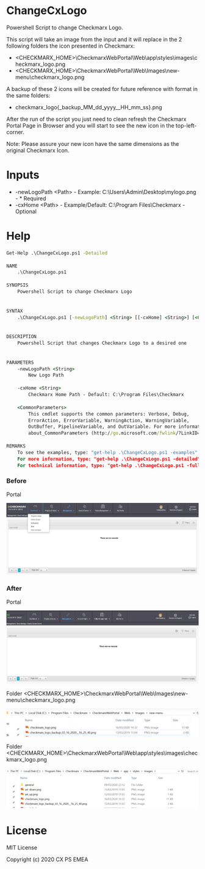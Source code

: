 # ChangeCxLogo

Powershell Script to change Checkmarx Logo.

This script will take an image from the input and it will replace in the 2 following folders the icon presented in Checkmarx:

- \<CHECKMARX_HOME>\CheckmarxWebPortal\Web\app\styles\images\checkmarx_logo.png
- \<CHECKMARX_HOME>\CheckmarxWebPortal\Web\Images\new-menu\checkmarx_logo.png

A backup of these 2 icons will be created for future reference with format in the same folders:
- checkmarx_logo{_backup_MM_dd_yyyy__HH_mm_ss}.png

After the run of the script you just need to clean refresh the Checkmarx Portal Page in Browser and you will start to see the new icon in the top-left-corner.

Note: Please assure your new icon have the same dimensions as the original Checkmarx Icon.

# Inputs

- -newLogoPath \<Path> - Example: C:\Users\Admin\Desktop\mylogo.png - * Required
- -cxHome \<Path> - Example/Default: C:\Program Files\Checkmarx - Optional

# Help

```cmd
Get-Help .\ChangeCxLogo.ps1 -Detailed

NAME
    .\ChangeCxLogo.ps1
    
SYNOPSIS
    Powershell Script to change Checkmarx Logo
    
    
SYNTAX
    .\ChangeCxLogo.ps1 [-newLogoPath] <String> [[-cxHome] <String>] [<CommonParameters>]
    
    
DESCRIPTION
    Powershell Script that changes Checkmarx Logo to a desired one
    

PARAMETERS
    -newLogoPath <String>
        New Logo Path
        
    -cxHome <String>
        Checkmarx Home Path - Default: C:\Program Files\Checkmarx
        
    <CommonParameters>
        This cmdlet supports the common parameters: Verbose, Debug,
        ErrorAction, ErrorVariable, WarningAction, WarningVariable,
        OutBuffer, PipelineVariable, and OutVariable. For more information, see 
        about_CommonParameters (http://go.microsoft.com/fwlink/?LinkID=113216). 
    
REMARKS
    To see the examples, type: "get-help .\ChangeCxLogo.ps1 -examples".
    For more information, type: "get-help .\ChangeCxLogo.ps1 -detailed".
    For technical information, type: "get-help .\ChangeCxLogo.ps1 -full".
```

### Before

Portal

![Portal](./images/beforePortal.PNG)

### After

Portal

![Portal](./images/afterPortal.PNG)

Folder \<CHECKMARX_HOME>\CheckmarxWebPortal\Web\Images\new-menu\checkmarx_logo.png

![Folder \<CHECKMARX_HOME>\CheckmarxWebPortal\Web\Images\new-menu\checkmarx_logo.png](./images/afterFolder1.PNG)

Folder \<CHECKMARX_HOME>\CheckmarxWebPortal\Web\app\styles\images\checkmarx_logo.png

![Folder \<CHECKMARX_HOME>\CheckmarxWebPortal\Web\app\styles\images\checkmarx_logo.png](./images/afterFolder2.PNG)

# License

MIT License

Copyright (c) 2020 CX PS EMEA